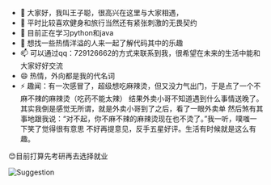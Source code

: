 - 👋 大家好，我叫王子聪，很高兴在这里与大家相遇，
- 👀 平时比较喜欢健身和旅行当然还有紧张刺激的无畏契约
- 🌱 目前正在学习python和java
- 💞️ 想找一些热情洋溢的人来一起了解代码其中的乐趣
- 📫 可以通过qq：729126662的方式来联系到我，很希望在未来的生活中能和大家好好交流
- 😄 热情，外向都是我的代名词
- ⚡ 趣闻：有一次感冒了，超级想吃麻辣烫，但又没力气出门，于是点了一个不麻不辣的麻辣烫（吃药不能太辣）
结果外卖小哥不知道遇到什么事情送晚了。其实我倒是感觉无所谓，就是外卖小哥到了之后，看了一眼外卖单
然后煞有其事地跟我说：“对不起，你不麻不辣的麻辣烫现在也不烫了。”我一听，噗嗤一下笑了觉得很有意思
不好再提意见，反手五星好评。生活有时候就是这么有趣。

😊目前打算先考研再去选择就业

![Suggestion](https://github.com/user-attachments/assets/f88f092b-baef-4c74-abaa-e28829d378fe)

